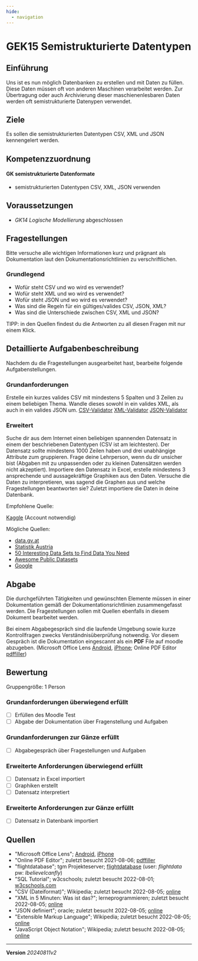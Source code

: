 ```yaml
---
hide:
  - navigation
---
```


# GEK15 Semistrukturierte Datentypen

## Einführung

Uns ist es nun möglich Datenbanken zu erstellen und mit Daten zu füllen. Diese Daten müssen oft von anderen Maschinen verarbeitet werden. Zur Übertragung oder auch Archivierung dieser maschienenlesbaren Daten werden oft semistrukturierte Datenypen verwendet.

## Ziele

Es sollen die semistrukturierten Datentypen CSV, XML und JSON kennengelert werden.


## Kompetenzzuordnung

#### GK semistrukturierte Datenformate 

* semistrukturierten Datentypen CSV, XML, JSON verwenden

## Voraussetzungen

* *GK14 Logische Modellierung* abgeschlossen

## Fragestellungen

Bitte versuche alle wichtigen Informationen kurz und prägnant als Dokumentation laut den Dokumentationsrichtlinien zu verschriftlichen.

### Grundlegend

* Wofür steht CSV und wo wird es verwendet?
* Wofür steht XML und wo wird es verwendet?
* Wofür steht JSON und wo wird es verwendet?
* Was sind die Regeln für ein gültiges/valides CSV, JSON, XML?
* Was sind die Unterschiede zwischen CSV, XML und JSON?

TIPP: in den Quellen findest du die Antworten zu all diesen Fragen mit nur einem Klick.

## Detaillierte Aufgabenbeschreibung

Nachdem du die Fragestellungen ausgearbeitet hast, bearbeite folgende Aufgabenstellungen.

### Grundanforderungen

Erstelle ein kurzes valides CSV mit mindestens 5 Spalten und 3 Zeilen zu einem beliebigen Thema. Wandle dieses sowohl in ein valides XML, als auch in ein valides JSON um. [CSV-Validator](https://onlinetools.com/csv/validate-csv) [XML-Validator](https://www.xmlvalidation.com/) [JSON-Validator](https://jsonlint.com/)

### Erweitert

Suche dir aus dem Internet einen beliebigen spannenden Datensatz in einem der beschriebenen Datentypen (CSV ist am leichtesten). Der Datensatz sollte mindestens 1000 Zeilen haben und drei unabhängige Attribute zum gruppieren. Frage deine Lehrperson, wenn du dir unsicher bist (Abgaben mit zu unpassenden oder zu kleinen Datensätzen werden nicht akzeptiert). Importiere den Datensatz in Excel, erstelle mindestens 3 ansprechende und aussagekräftige Graphiken aus den Daten. Versuche die Daten zu interpretieren, was sagend die Graphen aus und welche Fragestellungen beantworten sie? Zuletzt importiere die Daten in deine Datenbank.

Empfohlene Quelle:

[Kaggle](https://www.kaggle.com/) (Account notwendig)

Mögliche Quellen:

* [data.gv.at](https://www.data.gv.at/)
* [Statistik Austria](https://www.statistik.at/web_de/statistiken/index.html)
* [50 Interesting Data Sets to Find Data You Need](https://piktochart.com/blog/100-data-sets/)
* [Awesome Public Datasets](https://github.com/awesomedata/awesome-public-datasets)
* [Google](https://www.google.com/search?q=cool+free+datasets&oq=cool+free+datasets&aqs=chrome..69i57.13747j0j1&sourceid=chrome&ie=UTF-8)

## Abgabe
Die durchgeführten Tätigkeiten und gewünschten Elemente müssen in einer Dokumentation gemäß der Dokumentationsrichtlinien zusammengefasst werden. Die Fragestellungen sollen mit Quellen ebenfalls in diesem Dokument bearbeitet werden.

Bei einem Abgabegespräch sind die laufende Umgebung sowie kurze Kontrollfragen zwecks Verständnisüberprüfung notwendig. Vor diesem Gespräch ist die Dokumentation eingescannt als ein **PDF** File auf moodle abzugeben. (Microsoft Office Lens [Android](https://play.google.com/store/apps/details?id=com.microsoft.office.officelens&hl=de_AT&gl=US), [iPhone](https://apps.apple.com/at/app/microsoft-office-lens-pdf-scan/id975925059); Online PDF Editor [pdffiller](https://www.pdffiller.com/de/))

## Bewertung
Gruppengröße: 1 Person
### Grundanforderungen **überwiegend erfüllt**
- [ ] Erfüllen des Moodle Test
- [ ] Abgabe der Dokumentation über Fragenstellung und Aufgaben
### Grundanforderungen **zur Gänze erfüllt**
- [ ] Abgabegespräch über Fragestellungen und Aufgaben
### Erweiterte Anforderungen **überwiegend erfüllt**

- [ ] Datensatz in Excel importiert
- [ ] Graphiken erstellt
- [ ] Datensatz interpretiert

### Erweiterte Anforderungen **zur Gänze erfüllt**

- [ ] Datensatz in Datenbank importiert

## Quellen
* "Microsoft Office Lens";  [Android](https://play.google.com/store/apps/details?id=com.microsoft.office.officelens&hl=de_AT&gl=US), [iPhone](https://apps.apple.com/at/app/microsoft-office-lens-pdf-scan/id975925059)
* "Online PDF Editor"; zuletzt besucht 2021-08-06; [pdffiller](https://www.pdffiller.com/de/)
* "flightdatabase"; tgm Projekteserver; [flightdatabase](https://projekte.tgm.ac.at/phpmyadmin/index.php) (user: *flightdata* pw: *IbelieveIcanfly*)
* "SQL Tutorial"; w3cschools; zuletzt besucht 2022-08-01; [w3cschools.com](https://www.w3schools.com/sql/)
* "CSV (Dateiformat)"; Wikipedia; zuletzt besucht 2022-08-05; [online](https://de.wikipedia.org/wiki/CSV_(Dateiformat))
* "XML in 5 Minuten: Was ist das?"; lerneprogrammieren; zuletzt besucht 2022-08-05; [online](https://lerneprogrammieren.de/xml/)
* "JSON definiert"; oracle; zuletzt besucht 2022-08-05; [online](https://www.oracle.com/de/database/what-is-json/)
* "Extensible Markup Language"; Wikipedia; zuletzt besucht 2022-08-05; [online](https://de.wikipedia.org/wiki/Extensible_Markup_Language)
* "JavaScript Object Notation"; Wikipedia; zuletzt besucht 2022-08-05; [online](https://de.wikipedia.org/wiki/JavaScript_Object_Notation)

---
**Version** *20240811v2*